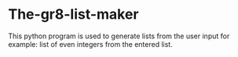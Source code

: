 # The-gr8-list-maker
This python program is used to generate lists from the user input for example: list of even integers from the entered list.
